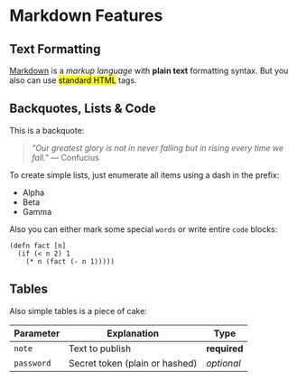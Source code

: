 # Markdown Features

## Text Formatting

[Markdown](http://en.wikipedia.org/wiki/Markdown) is a _markup language_ with **plain text** formatting syntax.
But you also can use <mark>standard HTML</mark> tags.

## Backquotes, Lists & Code

This is a backquote:

> _"Our greatest glory is not in never falling but in rising every time we fall."_
> — Confucius

To create simple lists, just enumerate all items using a dash in the prefix:

- Alpha
- Beta
- Gamma

Also you can either mark some special `words` or write entire `code` blocks:

    (defn fact [n]
      (if (< n 2) 1
        (* n (fact (- n 1)))))

## Tables

Also simple tables is a piece of cake:

Parameter    | Explanation                              | Type
---          | ---                                      | ---
`note`       | Text to publish                          | **required**
`password`   | Secret token (plain or hashed)           | *optional*
